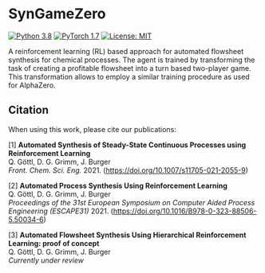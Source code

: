 # SynGameZero
[![Python 3.8](https://img.shields.io/badge/Python-3.8-3776AB)](https://www.python.org/downloads/release/python-388/)
[![PyTorch 1.7](https://img.shields.io/badge/PyTorch-1.7-FF6F00?logo=pytorch)](https://github.com/pytorch/pytorch/releases/tag/v1.7.0)
[![License: MIT](https://img.shields.io/badge/License-MIT-yellow.svg)](https://opensource.org/licenses/MIT)

A reinforcement learning (RL) based approach for automated flowsheet synthesis for chemical processes. The agent is trained by transforming the task of creating a profitable flowsheet into a turn based two-player game. This transformation allows to employ a similar training procedure as used for AlphaZero.  


## Citation
When using this work, please cite our publications:

[1] **Automated Synthesis of Steady-State Continuous Processes using Reinforcement Learning**  
Q. Göttl, D. G. Grimm, J. Burger  
*Front. Chem. Sci. Eng.* 2021. (https://doi.org/10.1007/s11705-021-2055-9)  

[2] **Automated Process Synthesis Using Reinforcement Learning**  
Q. Göttl, D. G. Grimm, J. Burger  
*Proceedings of the 31st European Symposium on Computer Aided Process Engineering (ESCAPE31)* 2021. (https://doi.org/10.1016/B978-0-323-88506-5.50034-6)

[3] **Automated Flowsheet Synthesis Using Hierarchical Reinforcement Learning: proof of concept**  
Q. Göttl, D. G. Grimm, J. Burger  
*Currently under review*
